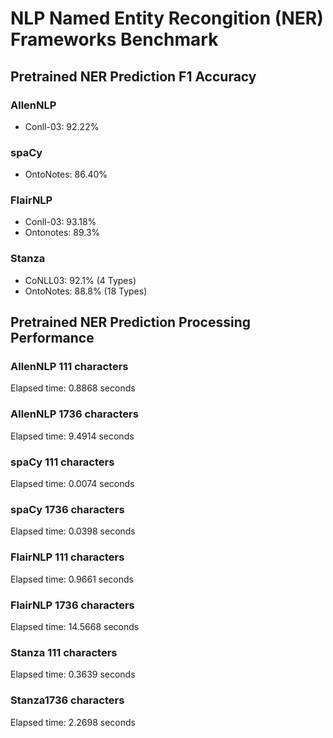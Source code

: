 # NLP Named Entity Recongition (NER) Frameworks Benchmark

## Pretrained NER Prediction F1 Accuracy

### AllenNLP
- Conll-03: 92.22%

### spaCy
- OntoNotes: 86.40%

### FlairNLP
- Conll-03: 93.18%
- Ontonotes: 89.3%

### Stanza
- CoNLL03: 92.1% (4 Types)
- OntoNotes: 88.8% (18 Types)

## Pretrained NER Prediction Processing Performance

### AllenNLP 111 characters
Elapsed time: 0.8868 seconds

### AllenNLP 1736 characters
Elapsed time: 9.4914 seconds

### spaCy 111 characters
Elapsed time: 0.0074 seconds

### spaCy 1736 characters
Elapsed time: 0.0398 seconds

### FlairNLP 111 characters
Elapsed time: 0.9661 seconds

### FlairNLP 1736 characters
Elapsed time: 14.5668 seconds

### Stanza 111 characters
Elapsed time: 0.3639 seconds

### Stanza1736 characters
Elapsed time: 2.2698 seconds